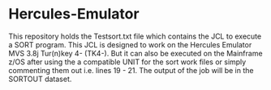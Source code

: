 # Hercules-Emulator
This repository holds the Testsort.txt file which contains the JCL to execute a SORT program. This JCL is designed to work on the Hercules Emulator MVS 3.8j Tur(n)key 4- (TK4-). But it can also be executed on the Mainframe z/OS after using the a compatible UNIT for the sort work files or simply commenting them out i.e. lines 19 - 21. The output of the job will be in the SORTOUT dataset.   
